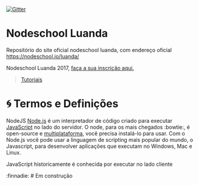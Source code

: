 [![Gitter](https://badges.gitter.im/nodeschool/luanda.svg)](https://gitter.im/nodeschool/luanda?utm_source=badge&utm_medium=badge&utm_campaign=pr-badge)

# Nodeschool Luanda
Repositório do site oficial nodeschool luanda, com endereço oficial https://nodeschool.io/luanda/

Nodeschool Luanda 2017, [faça a sua inscrição aqui.](http://ti.to/quindai/nodeschool-luanda)

> [Tutoriais](/tutoriais.md)

# :cyclone: Termos e Definições
NodeJS [Node.js](https://nodejs.org/en/) é um interpretador de código criado para executar [JavaScript](https://pt.wikipedia.org/wiki/JavaScript) no lado do servidor. O node, para os mais chegados :bowtie:, é open-source e [multiplataforma](https://pt.wikipedia.org/wiki/Multiplataforma), você precisa instalá-lo para usar. Com o Node.js você pode usar a linguagem de scripting mais popular do mundo, o Javascript, para desenvolver aplicações que executam no Windows, Mac e Linux.

JavaScript historicamente é conhecida por executar no lado cliente

:finnadie: # Em construção